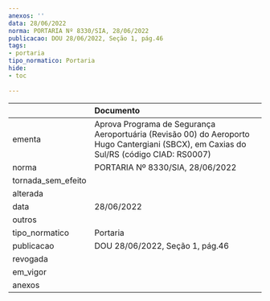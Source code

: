 ```yaml
---
anexos: ''
data: 28/06/2022
norma: PORTARIA Nº 8330/SIA, 28/06/2022
publicacao: DOU 28/06/2022, Seção 1, pág.46
tags:
- portaria
tipo_normatico: Portaria
hide: 
- toc 
 
---
```


|                    | Documento                                                                                                                               |
|:-------------------|:----------------------------------------------------------------------------------------------------------------------------------------|
| ementa             | Aprova Programa de Segurança Aeroportuária (Revisão 00) do Aeroporto Hugo Cantergiani (SBCX), em Caxias do Sul/RS (código CIAD: RS0007) |
| norma              | PORTARIA Nº 8330/SIA, 28/06/2022                                                                                                        |
| tornada_sem_efeito |                                                                                                                                         |
| alterada           |                                                                                                                                         |
| data               | 28/06/2022                                                                                                                              |
| outros             |                                                                                                                                         |
| tipo_normatico     | Portaria                                                                                                                                |
| publicacao         | DOU 28/06/2022, Seção 1, pág.46                                                                                                         |
| revogada           |                                                                                                                                         |
| em_vigor           |                                                                                                                                         |
| anexos             |                                                                                                                                         |